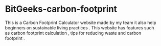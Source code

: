 # BitGeeks-carbon-footprint
This is a Carbon Footprint Calculator website made by my team it also help beginners on sustainable living practices . This website has features such as carbon footprint calculation , tips for reducing waste and carbon footprint .
